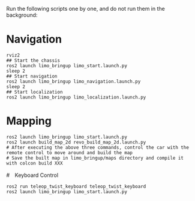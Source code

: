 
Run the following scripts one by one, and do not run them in the background:
 
# Navigation

```shell
rviz2
## Start the chassis
ros2 launch limo_bringup limo_start.launch.py
sleep 2
## Start navigation
ros2 launch limo_bringup limo_navigation.launch.py
sleep 2
## Start localization
ros2 launch limo_bringup limo_localization.launch.py
```

# Mapping

```shell
ros2 launch limo_bringup limo_start.launch.py
ros2 launch build_map_2d revo_build_map_2d.launch.py
# After executing the above three commands, control the car with the remote control to move around and build the map
# Save the built map in limo_bringup/maps directory and compile it with colcon build XXX

```


#　Keyboard Control

```shell
ros2 run teleop_twist_keyboard teleop_twist_keyboard
ros2 launch limo_bringup limo_start.launch.py
```
